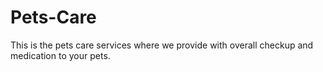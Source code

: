 # Pets-Care
This is the pets care services where we provide with overall checkup and medication to your pets.
